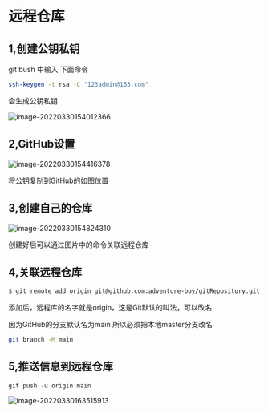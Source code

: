 # 远程仓库

## 1,创建公钥私钥

git bush 中输入 下面命令

```sh
ssh-keygen -t rsa -C "123admin@163.com"
```

会生成公钥私钥

![image-20220330154012366](C:\Users\zjy52\AppData\Roaming\Typora\typora-user-images\image-20220330154012366.png)

## 2,GitHub设置

![image-20220330154416378](C:\Users\zjy52\AppData\Roaming\Typora\typora-user-images\image-20220330154416378.png)

将公钥复制到GitHub的如图位置

## 3,创建自己的仓库

![image-20220330154824310](C:\Users\zjy52\AppData\Roaming\Typora\typora-user-images\image-20220330154824310.png)

创建好后可以通过图片中的命令关联远程仓库

## 4,关联远程仓库

```sh
$ git remote add origin git@github.com:adventure-boy/gitRepository.git
```

添加后，远程库的名字就是origin，这是Git默认的叫法，可以改名

因为GitHub的分支默认名为main 所以必须把本地master分支改名

```sh
git branch -M main
```



## 5,推送信息到远程仓库

```shell
git push -u origin main
```

![image-20220330163515913](C:\Users\zjy52\AppData\Roaming\Typora\typora-user-images\image-20220330163515913.png)

